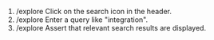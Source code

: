 1. /explore Click on the search icon in the header.
2. /explore Enter a query like "integration".
3. /explore Assert that relevant search results are displayed.